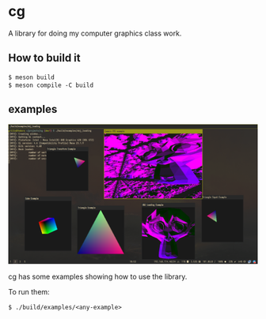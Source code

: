 # cg

A library for doing my computer graphics class work.

## How to build it

```console
$ meson build
$ meson compile -C build
```
## examples

![example programs using CG](./meta/examples.png)

cg has some examples showing how to use the library.

To run them:

```console
$ ./build/examples/<any-example>
```
